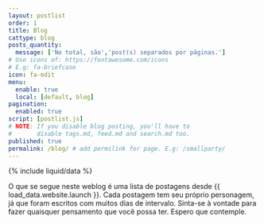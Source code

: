 ```yaml
---
layout: postlist
order: 1
title: Blog
cattype: blog
posts_quantity:
  message: ['No total, são','post(s) separados por páginas.']
# Use icons of: https://fontawesome.com/icons
# E.g: fa-briefcase
icon: fa-edit
menu:
  enable: true
  local: [default, blog]
pagination:
  enabled: true
script: [postlist.js]
# NOTE: If you disable blog posting, you'll have to
#       disable tags.md, feed.md and search.md too.
published: true
permalink: /blog/ # add permilink for page. E.g: /smallparty/
---
```


<!-- Do not delete this file! Put your text below. -->

{% include liquid/data %}

O que se segue neste weblog é uma lista de postagens desde {{ load_data.website.launch }}. Cada postagem tem seu próprio personagem, já que foram escritos com muitos dias de intervalo. Sinta-se à vontade para fazer quaisquer pensamento que você possa ter. Espero que contemple.